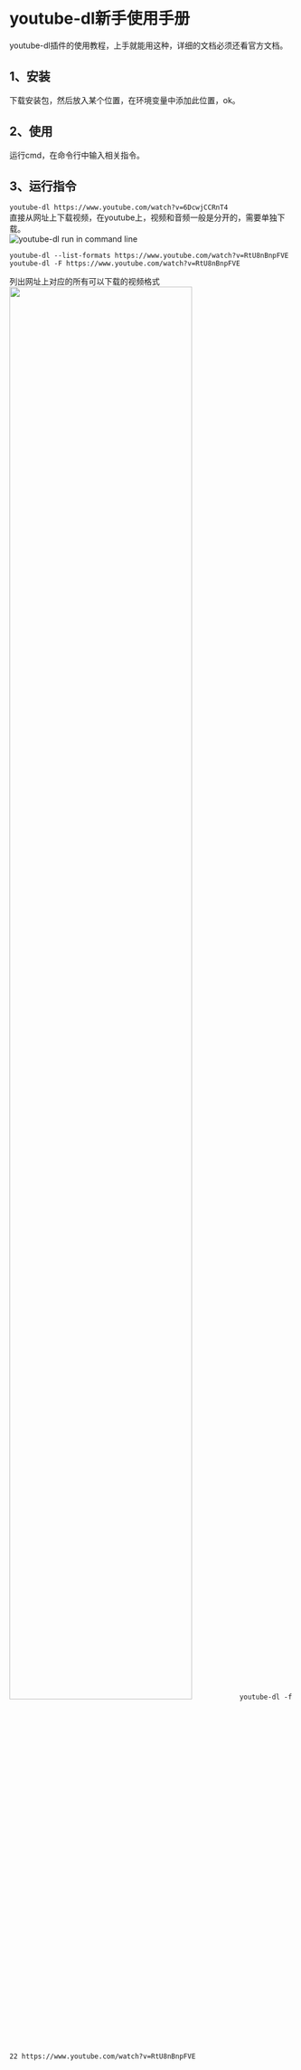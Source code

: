 # youtube-dl新手使用手册
youtube-dl插件的使用教程，上手就能用这种，详细的文档必须还看官方文档。

## 1、安装
下载安装包，然后放入某个位置，在环境变量中添加此位置，ok。
## 2、使用
运行cmd，在命令行中输入相关指令。
## 3、运行指令
```youtube-dl https://www.youtube.com/watch?v=6DcwjCCRnT4```    
直接从网址上下载视频，在youtube上，视频和音频一般是分开的，需要单独下载。    
![youtube-dl run in command line](/image/youtube-dl%20001.PNG)    

```
youtube-dl --list-formats https://www.youtube.com/watch?v=RtU8nBnpFVE
youtube-dl -F https://www.youtube.com/watch?v=RtU8nBnpFVE
```    
列出网址上对应的所有可以下载的视频格式    
<img src="/image/youtube-dl--list-formats.PNG" height="80%" width = "80%" />
```youtube-dl -f 22 https://www.youtube.com/watch?v=RtU8nBnpFVE ```
